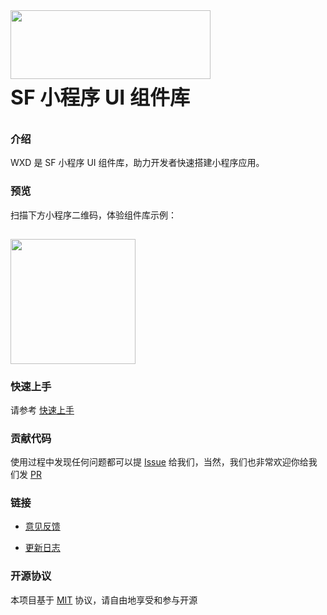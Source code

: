 <div class="card">
  <div class="van-doc-intro">
    <img class="van-doc-intro__logo" style="width: 320px; height: 110px; box-shadow: none;" src="http://www.itbbb.com/img/wxd-logo.png">
    <h2 style="margin: 0; font-size: 32px; line-height: 60px;">SF 小程序 UI 组件库</h2>
    <!-- <p>SF 小程序 UI 组件库</p> -->
  </div>
</div>

### 介绍

WXD 是 SF 小程序 UI 组件库，助力开发者快速搭建小程序应用。

### 预览

扫描下方小程序二维码，体验组件库示例：

<img src="http://www.itbbb.com/img/wxd-code.jpg" style="width: 200px; height: 200px; margin-top: 15px; box-shadow: none" >

### 快速上手

请参考 [快速上手](#/quickstart)

### 贡献代码

使用过程中发现任何问题都可以提 [Issue](https://github.com/SFTC/WXD/issues) 给我们，当然，我们也非常欢迎你给我们发 [PR](https://github.com/SFTC/WXD/pulls)


### 链接

* [意见反馈](https://github.com/SFTC/WXD/issues)
<!-- * [加入我们](https://job.youzan.com) -->
* [更新日志](#/changelog)

### 开源协议

本项目基于 [MIT](https://zh.wikipedia.org/wiki/MIT%E8%A8%B1%E5%8F%AF%E8%AD%89) 协议，请自由地享受和参与开源
